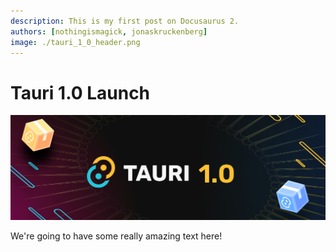 ```yaml
---
description: This is my first post on Docusaurus 2.
authors: [nothingismagick, jonaskruckenberg]
image: ./tauri_1_0_header.png
---
```


# Tauri 1.0 Launch

![Tauri 1.0 Launch Hero Image](./tauri_1_0_header.png)

We're going to have some really amazing text here!
